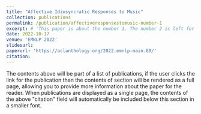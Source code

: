 ```yaml
---
title: "Affective Idiosyncratic Responses to Music"
collection: publications
permalink: /publication/affectiveresponsestomusic-number-1
excerpt: # 'This paper is about the number 1. The number 2 is left for future work.'
date: 2022-10-17
venue: 'EMNLP 2022'
slidesurl: 
paperurl: 'https://aclanthology.org/2022.emnlp-main.80/'
citation: 
---
```


The contents above will be part of a list of publications, if the user clicks the link for the publication than the contents of section will be rendered as a full page, allowing you to provide more information about the paper for the reader. When publications are displayed as a single page, the contents of the above "citation" field will automatically be included below this section in a smaller font.